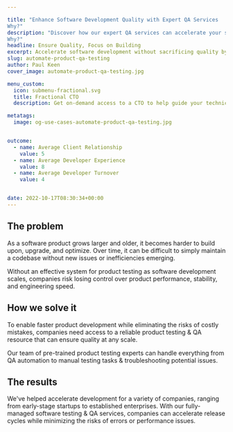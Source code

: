```yaml
---

title: "Enhance Software Development Quality with Expert QA Services
Why?"
description: "Discover how our expert QA services can accelerate your software development process while ensuring top-notch quality. Partner with us to streamline testing, reduce errors, and enhance product performance.
Why?"
headline: Ensure Quality, Focus on Building
excerpt: Accelerate software development without sacrificing quality by offloading the QA & testing process to pre-trained specialists that are ready to deploy on-demand.
slug: automate-product-qa-testing
author: Paul Keen
cover_image: automate-product-qa-testing.jpg

menu_custom:
  icon: submenu-fractional.svg
  title: Fractional CTO
  description: Get on-demand access to a CTO to help guide your technical vision, accelerate team-building, and improve development team operations.

metatags:
  image: og-use-cases-automate-product-qa-testing.jpg


outcome:
  - name: Average Client Relationship
    value: 5
  - name: Average Developer Experience
    value: 8
  - name: Average Developer Turnover
    value: 4


date: 2022-10-17T08:30:34+00:00
---
```


The problem
-----------

As a software product grows larger and older, it becomes harder to build upon, upgrade, and optimize. Over time, it can be difficult to simply maintain a codebase without new issues or inefficiencies emerging.

Without an effective system for product testing as software development scales, companies risk losing control over product performance, stability, and engineering speed.

How we solve it
---------------

To enable faster product development while eliminating the risks of costly mistakes, companies need access to a reliable product testing & QA resource that can ensure quality at any scale.

Our team of pre-trained product testing experts can handle everything from QA automation to manual testing tasks & troubleshooting potential issues.

The results
-----------

We've helped accelerate development for a variety of companies, ranging from early-stage startups to established enterprises. With our fully-managed software testing & QA services, companies can accelerate release cycles while minimizing the risks of errors or performance issues.
